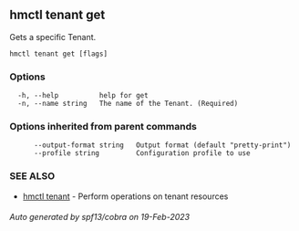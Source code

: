 ## hmctl tenant get

Gets a specific Tenant.

```
hmctl tenant get [flags]
```

### Options

```
  -h, --help          help for get
  -n, --name string   The name of the Tenant. (Required)
```

### Options inherited from parent commands

```
      --output-format string   Output format (default "pretty-print")
      --profile string         Configuration profile to use
```

### SEE ALSO

* [hmctl tenant](hmctl_tenant.md)	 - Perform operations on tenant resources

###### Auto generated by spf13/cobra on 19-Feb-2023
